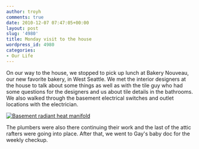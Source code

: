 ```yaml
---
author: troyh
comments: true
date: 2010-12-07 07:47:05+00:00
layout: post
slug: '4980'
title: Monday visit to the house
wordpress_id: 4980
categories:
- Our Life
---
```


On our way to the house, we stopped to pick up lunch at Bakery Nouveau, our new favorite bakery, in West Seattle. We met the interior designers at the house to talk about some things as well as with the tile guy who had some questions for the designers and us about tile details in the bathrooms. We also walked through the basement electrical switches and outlet locations with the electrician.

[![Basement radiant heat manifold](http://farm6.static.flickr.com/5205/5241959563_1950108e5e.jpg)](http://www.flickr.com/photos/troyh/5241959563/)

The plumbers were also there continuing their work and the last of the attic rafters were going into place. After that, we went to Gay's baby doc for the weekly checkup.

